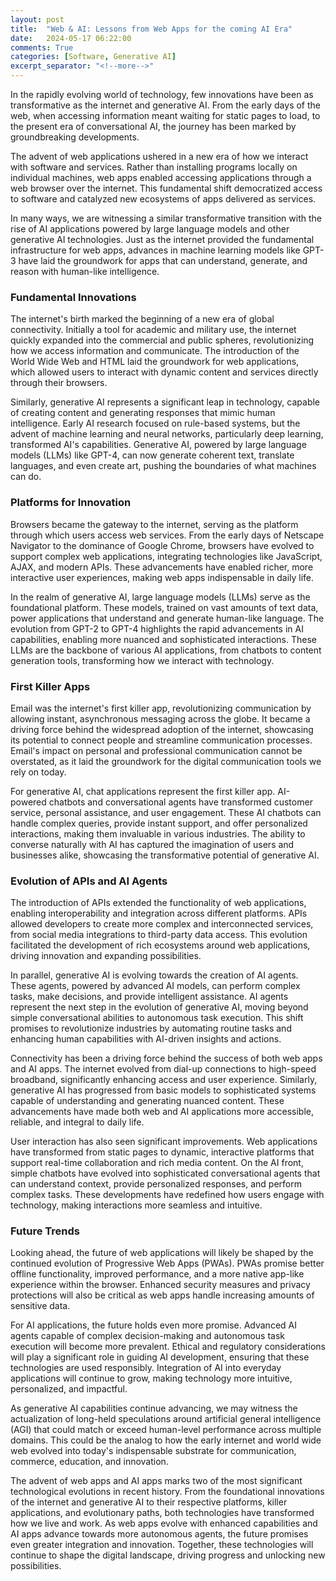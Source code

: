 ```yaml
---
layout: post
title:  "Web & AI: Lessons from Web Apps for the coming AI Era"
date:   2024-05-17 06:22:00
comments: True
categories: [Software, Generative AI]
excerpt_separator: "<!--more-->"
---
```

In the rapidly evolving world of technology, few innovations have been as transformative as the internet and generative AI. From the early days of the web, when accessing information meant waiting for static pages to load, to the present era of conversational AI, the journey has been marked by groundbreaking developments. 

The advent of web applications ushered in a new era of how we interact with software and services. Rather than installing programs locally on individual machines, web apps enabled accessing applications through a web browser over the internet. This fundamental shift democratized access to software and catalyzed new ecosystems of apps delivered as services.

<!--more-->

In many ways, we are witnessing a similar transformative transition with the rise of AI applications powered by large language models and other generative AI technologies. Just as the internet provided the fundamental infrastructure for web apps, advances in machine learning models like GPT-3 have laid the groundwork for apps that can understand, generate, and reason with human-like intelligence.

### Fundamental Innovations

The internet's birth marked the beginning of a new era of global connectivity. Initially a tool for academic and military use, the internet quickly expanded into the commercial and public spheres, revolutionizing how we access information and communicate. The introduction of the World Wide Web and HTML laid the groundwork for web applications, which allowed users to interact with dynamic content and services directly through their browsers.

Similarly, generative AI represents a significant leap in technology, capable of creating content and generating responses that mimic human intelligence. Early AI research focused on rule-based systems, but the advent of machine learning and neural networks, particularly deep learning, transformed AI's capabilities. Generative AI, powered by large language models (LLMs) like GPT-4, can now generate coherent text, translate languages, and even create art, pushing the boundaries of what machines can do.

### Platforms for Innovation

Browsers became the gateway to the internet, serving as the platform through which users access web services. From the early days of Netscape Navigator to the dominance of Google Chrome, browsers have evolved to support complex web applications, integrating technologies like JavaScript, AJAX, and modern APIs. These advancements have enabled richer, more interactive user experiences, making web apps indispensable in daily life.

In the realm of generative AI, large language models (LLMs) serve as the foundational platform. These models, trained on vast amounts of text data, power applications that understand and generate human-like language. The evolution from GPT-2 to GPT-4 highlights the rapid advancements in AI capabilities, enabling more nuanced and sophisticated interactions. These LLMs are the backbone of various AI applications, from chatbots to content generation tools, transforming how we interact with technology.

### First Killer Apps

Email was the internet's first killer app, revolutionizing communication by allowing instant, asynchronous messaging across the globe. It became a driving force behind the widespread adoption of the internet, showcasing its potential to connect people and streamline communication processes. Email's impact on personal and professional communication cannot be overstated, as it laid the groundwork for the digital communication tools we rely on today.

For generative AI, chat applications represent the first killer app. AI-powered chatbots and conversational agents have transformed customer service, personal assistance, and user engagement. These AI chatbots can handle complex queries, provide instant support, and offer personalized interactions, making them invaluable in various industries. The ability to converse naturally with AI has captured the imagination of users and businesses alike, showcasing the transformative potential of generative AI.

### Evolution of APIs and AI Agents

The introduction of APIs extended the functionality of web applications, enabling interoperability and integration across different platforms. APIs allowed developers to create more complex and interconnected services, from social media integrations to third-party data access. This evolution facilitated the development of rich ecosystems around web applications, driving innovation and expanding possibilities.

In parallel, generative AI is evolving towards the creation of AI agents. These agents, powered by advanced AI models, can perform complex tasks, make decisions, and provide intelligent assistance. AI agents represent the next step in the evolution of generative AI, moving beyond simple conversational abilities to autonomous task execution. This shift promises to revolutionize industries by automating routine tasks and enhancing human capabilities with AI-driven insights and actions.

Connectivity has been a driving force behind the success of both web apps and AI apps. The internet evolved from dial-up connections to high-speed broadband, significantly enhancing access and user experience. Similarly, generative AI has progressed from basic models to sophisticated systems capable of understanding and generating nuanced content. These advancements have made both web and AI applications more accessible, reliable, and integral to daily life.

User interaction has also seen significant improvements. Web applications have transformed from static pages to dynamic, interactive platforms that support real-time collaboration and rich media content. On the AI front, simple chatbots have evolved into sophisticated conversational agents that can understand context, provide personalized responses, and perform complex tasks. These developments have redefined how users engage with technology, making interactions more seamless and intuitive.

### Future Trends

Looking ahead, the future of web applications will likely be shaped by the continued evolution of Progressive Web Apps (PWAs). PWAs promise better offline functionality, improved performance, and a more native app-like experience within the browser. Enhanced security measures and privacy protections will also be critical as web apps handle increasing amounts of sensitive data.

For AI applications, the future holds even more promise. Advanced AI agents capable of complex decision-making and autonomous task execution will become more prevalent. Ethical and regulatory considerations will play a significant role in guiding AI development, ensuring that these technologies are used responsibly. Integration of AI into everyday applications will continue to grow, making technology more intuitive, personalized, and impactful.

As generative AI capabilities continue advancing, we may witness the actualization of long-held speculations around artificial general intelligence (AGI) that could match or exceed human-level performance across multiple domains. This could be the analog to how the early internet and world wide web evolved into today's indispensable substrate for communication, commerce, education, and innovation.


The advent of web apps and AI apps marks two of the most significant technological evolutions in recent history. From the foundational innovations of the internet and generative AI to their respective platforms, killer applications, and evolutionary paths, both technologies have transformed how we live and work. As web apps evolve with enhanced capabilities and AI apps advance towards more autonomous agents, the future promises even greater integration and innovation. Together, these technologies will continue to shape the digital landscape, driving progress and unlocking new possibilities.
